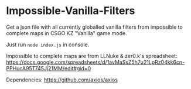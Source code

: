# Impossible-Vanilla-Filters
Get a json file with all currently globalled vanilla filters from impossible to complete maps in CSGO KZ "Vanilla" game mode.

Just run `node index.js` in console.

Impossible to complete maps are from LLNuke & zer0.k's spreadsheet: https://docs.google.com/spreadsheets/d/1avMaSsZ5h7u21LpRz04kk6cn-PPHucA95T745Jj21MM/edit#gid=0

Dependencies: https://github.com/axios/axios
